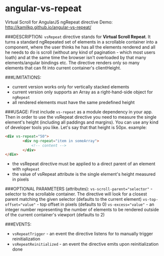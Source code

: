 angular-vs-repeat
=================

Virtual Scroll for AngularJS ngRepeat directive
Demo: http://kamilkp.github.io/angular-vs-repeat/

###DESCRIPTION:
`vsRepeat` directive stands for **Virtual Scroll Repeat**. It turns a standard ngRepeated set of elements in a scrollable container
into a component, where the user thinks he has all the elements rendered and all he needs to do is scroll (without any kind of
pagination - which most users loath) and at the same time the browser isn't overloaded by that many elements/angular bindings etc.
The directive renders only so many elements that can fit into current container's clientHeight.

###LIMITATIONS:
- current version works only for vertically stacked elements
- current version only supports an Array as a right-hand-side object for `ngRepeat`
- all rendered elements must have the same predefined height

###USAGE:
First include `vs-repeat` as a module dependency in your app.
Then in order to use the vsRepeat directive you need to measure the single element's height (including all paddings and margins).
You can use any kind of developer tools you like. Let's say that that height is 50px.
example:

```html
<div vs-repeat="50">
		<div ng-repeat="item in someArray">
			<!-- content -->
		</div>
</div>
```

- the vsRepeat directive must be applied to a direct parent of an element with `ngRepeat`
- the value of vsRepeat attribute is the single element's height measured in pixels

###OPTIONAL PARAMETERS (attributes):
`vs-scroll-parent="selector"` - selector to the scrollable container. The directive will look for a closest parent matching
								 the given selector (defaults to the current element)
`vs-top-offset="value"` - top offset in pixels (defaults to 0)
`vs-excess="value"` - an integer number representing the number of elements to be rendered outside of the current container's viewport
					   (defaults to 2)

###EVENTS:
- `vsRepeatTrigger` - an event the directive listens for to manually trigger reinitialization
- `vsRepeatReinitialized` - an event the directive emits upon reinitialization done